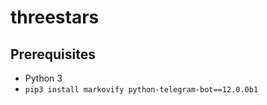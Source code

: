# threestars

## Prerequisites

* Python 3
* `pip3 install markovify python-telegram-bot==12.0.0b1`
